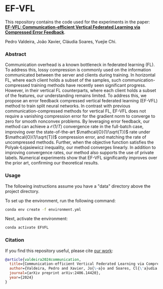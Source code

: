 # EF-VFL

This repository contains the code used for the experiments in the paper:  
**[EF-VFL: Communication-efficient Vertical Federated Learning via Compressed Error Feedback](https://arxiv.org/abs/2406.14420)**.

Pedro Valdeira, João Xavier, Cláudia Soares, Yuejie Chi.

### Abstract

Communication overhead is a known bottleneck in federated learning (FL). To address this, lossy compression is commonly used on the information communicated between the server and clients during training. In horizontal FL, where each client holds a subset of the samples, such communication-compressed training methods have recently seen significant progress. However, in their vertical FL counterparts, where each client holds a subset of the features, our understanding remains limited. To address this, we propose an error feedback compressed vertical federated learning (EF-VFL) method to train split neural networks. In contrast with previous communication-compressed methods for vertical FL, EF-VFL does not require a vanishing compression error for the gradient norm to converge to zero for smooth nonconvex problems. By leveraging error feedback, our method can achieve a $\mathcal{O}(1/T)$ convergence rate in the full-batch case, improving over the state-of-the-art $\mathcal{O}(1/\sqrt{T})$ rate under $\mathcal{O}(1/\sqrt{T})$ compression error, and matching the rate of uncompressed methods. Further, when the objective function satisfies the Polyak-Łojasiewicz inequality, our method converges linearly. In addition to improving convergence rates, our method also supports the use of private labels. Numerical experiments show that EF-VFL significantly improves over the prior art, confirming our theoretical results.

### Usage

The following instructions assume you have a "data" directory above the project directory.

To set up the environment, run the following command:

```bash
conda env create -f environment.yml
```

Next, activate the environment:

```bash
conda activate EFVFL
```

### Citation

If you find this repository useful, please cite [our work](https://arxiv.org/abs/2406.14420):

```bibtex
@article{valdeira2024communication,
  title={Communication-efficient Vertical Federated Learning via Compressed Error Feedback},
  author={Valdeira, Pedro and Xavier, Jo{\~a}o and Soares, Cl{\'a}udia and Chi, Yuejie},
  journal={arXiv preprint arXiv:2406.14420},
  year={2024}
}
```
